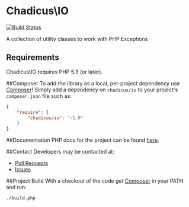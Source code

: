 # Chadicus\IO
[![Build Status](https://travis-ci.org/chadicus/io-php.png)](https://travis-ci.org/chadicus/io-php)


A collection of utility classes to work with PHP Exceptions

## Requirements

Chadicus\IO requires PHP 5.3 (or later).

##Composer
To add the library as a local, per-project dependency use [Composer](http://getcomposer.org)! Simply add a dependency on
`chadicus/io` to your project's `composer.json` file such as:

```json
{
    "require": {
        "chadicus/io": "~1.0"
    }
}
```
##Documentation
PHP docs for the project can be found [here](http://chadicus.github.io/io-php).

##Contact
Developers may be contacted at:

 * [Pull Requests](https://github.com/chadicus/io-php/pulls)
 * [Issues](https://github.com/chadicus/io-php/issues)

##Project Build
With a checkout of the code get [Composer](http://getcomposer.org) in your PATH and run:

```sh
./build.php
```
